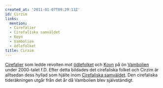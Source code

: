 ```yaml
---
created_at: '2011-01-07T09:29:13Z'
id: Cirzim
links:
  mention:
  - Cirefalier
  - Cirefaliska samväldet
  - Koyn
  - Vambolien
  - ödlefolket
title: Cirzim
---
```


[Cirefalier] som ledde revolten mot [ödlefolket] och [Koyn] på ön [Vambolien] under 2000-talet f.D.
Efter detta bildades det cirefaliska folket och Cirzim är alltsedan dess hyllad som hjälte inom
[Cirefaliska samväldet]. Den cirefaliska tideräkningen utgår från det år då Vambolien blev
självständigt.

  [Cirefalier]: Cirefalier
  [ödlefolket]: ödlefolket
  [Koyn]: Koyn
  [Vambolien]: Vambolien
  [Cirefaliska samväldet]: Cirefaliska_samväldet
